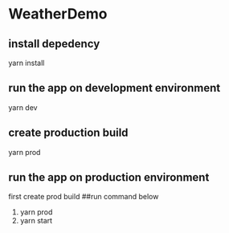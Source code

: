 # WeatherDemo
## install depedency
 yarn install
 
 ## run the app on development environment
 yarn dev
 
 ## create production build
  yarn prod
  
  ## run the app on production environment
  first create prod build
  ##run command below
  1) yarn prod
  2) yarn start
